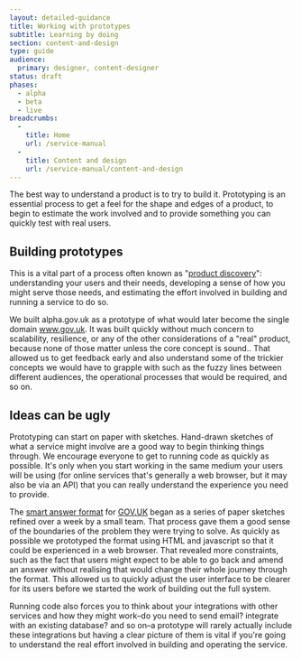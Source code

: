 ```yaml
---
layout: detailed-guidance
title: Working with prototypes
subtitle: Learning by doing
section: content-and-design
type: guide
audience:
  primary: designer, content-designer
status: draft
phases:
  - alpha
  - beta
  - live
breadcrumbs:
  -
    title: Home
    url: /service-manual
  -
    title: Content and design
    url: /service-manual/content-and-design
---
```


The best way to understand a product is to try to build it. Prototyping is an essential process to get a feel for the shape and edges of a product, to begin to estimate the work involved and to provide something you can quickly test with real users.

## Building prototypes

This is a vital part of a process often known as "[product discovery](/service-manual/phases/)": understanding your users and their needs, developing a sense of how you might serve those needs, and estimating the effort involved in building and running a service to do so.

We built alpha.gov.uk as a prototype of what would later become the single domain www.gov.uk. It was built quickly without much concern to scalability, resilience, or any of the other considerations of a "real" product, because none of those matter unless the core concept is sound.. That allowed us to get feedback early and also understand some of the trickier concepts we would have to grapple with such as the fuzzy lines between different audiences, the operational processes that would be required, and so on.

## Ideas can be ugly

Prototyping can start on paper with sketches. Hand-drawn sketches of what a service might involve are a good way to begin thinking things through. We encourage everyone to get to running code as quickly as possible. It's only when you start working in the same medium your users will be using (for online services that's generally a web browser, but it may also be via an API) that you can really understand the experience you need to provide.

The [smart answer format](https://www.gov.uk/maternity-benefits "example of a smart answer") for [GOV.UK](https://www.gov.uk) began as a series of paper sketches refined over a week by a small team. That process gave them a good sense of the boundaries of the problem they were trying to solve. As quickly as possible we prototyped the format using HTML and javascript so that it could be experienced in a web browser. That revealed more constraints, such as the fact that users might expect to be able to go back and amend an answer without realising that would change their whole journey through the format. This allowed us to quickly adjust the user interface to be clearer for its users before we started the work of building out the full system.

Running code also forces you to think about your integrations with other services and how they might work–do you need to send email? integrate with an existing database? and so on–a prototype will rarely actually include these integrations but having a clear picture of them is vital if you're going to understand the real effort involved in building and operating the service.
